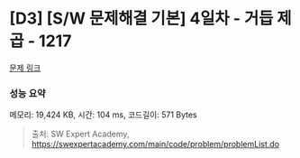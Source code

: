 # [D3] [S/W 문제해결 기본] 4일차 - 거듭 제곱 - 1217 

[문제 링크](https://swexpertacademy.com/main/code/problem/problemDetail.do?contestProbId=AV14dUIaAAUCFAYD) 

### 성능 요약

메모리: 19,424 KB, 시간: 104 ms, 코드길이: 571 Bytes



> 출처: SW Expert Academy, https://swexpertacademy.com/main/code/problem/problemList.do